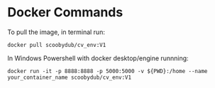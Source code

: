 # Docker Commands 
To pull the image, in terminal run:

```docker pull scoobydub/cv_env:V1```

In Windows Powershell with docker desktop/engine runnning:

```docker run -it -p 8888:8888 -p 5000:5000 -v ${PWD}:/home --name your_container_name scoobydub/cv_env:V1```


